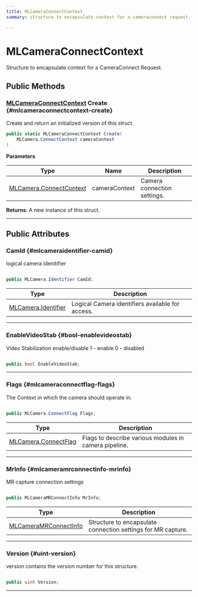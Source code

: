 ```yaml
---
title: MLCameraConnectContext
summary: structure to encapsulate context for a cameraconnect request. 

---
```


# MLCameraConnectContext




Structure to encapsulate context for a CameraConnect Request.   





## Public Methods

### [MLCameraConnectContext](/versioned_docs/version-14-Jun-2023/unity-api/api/UnityEngine.XR.MagicLeap/MLCameraBase/NativeBindings/UnityEngine.XR.MagicLeap.MLCameraBase.NativeBindings.MLCameraConnectContext.md) Create {#mlcameraconnectcontext-create}

Create and return an initialized version of this struct. 

```csharp
public static MLCameraConnectContext Create(
    MLCamera.ConnectContext cameraContext
)
```


**Parameters**

| Type | Name  | Description  | 
|--|--|--|
| [MLCamera.ConnectContext](/versioned_docs/version-14-Jun-2023/unity-api/api/UnityEngine.XR.MagicLeap/MLCameraBase/UnityEngine.XR.MagicLeap.MLCameraBase.ConnectContext.md) |cameraContext|Camera connection settings. |






**Returns**: A new instance of this struct.



-----------

## Public Attributes

### CamId {#mlcameraidentifier-camid}

logical camera idenitifier 

```csharp

public MLCamera.Identifier CamId;

```

| Type | Description  | 
|--|--|
| [MLCamera.Identifier](/versioned_docs/version-14-Jun-2023/unity-api/api/UnityEngine.XR.MagicLeap/MLCameraBase/UnityEngine.XR.MagicLeap.MLCameraBase.md#enums-identifier) | Logical Camera identifiers available for access.  |





-----------

### EnableVideoStab {#bool-enablevideostab}

Video Stabilization enable/disable 1 - enable 0 - disabled 

```csharp

public bool EnableVideoStab;

```






-----------

### Flags {#mlcameraconnectflag-flags}

The Context in which the camera should operate in. 

```csharp

public MLCamera.ConnectFlag Flags;

```

| Type | Description  | 
|--|--|
| [MLCamera.ConnectFlag](/versioned_docs/version-14-Jun-2023/unity-api/api/UnityEngine.XR.MagicLeap/MLCameraBase/UnityEngine.XR.MagicLeap.MLCameraBase.md#enums-connectflag) | Flags to describe various modules in camera pipeline.  |





-----------

### MrInfo {#mlcameramrconnectinfo-mrinfo}

MR capture connection settings 

```csharp

public MLCameraMRConnectInfo MrInfo;

```

| Type | Description  | 
|--|--|
| [MLCameraMRConnectInfo](/versioned_docs/version-14-Jun-2023/unity-api/api/UnityEngine.XR.MagicLeap/MLCameraBase/NativeBindings/UnityEngine.XR.MagicLeap.MLCameraBase.NativeBindings.MLCameraMRConnectInfo.md) | Structure to encapsulate connection settings for MR capture.  |





-----------

### Version {#uint-version}

version contains the version number for this structure. 

```csharp

public uint Version;

```






-----------

